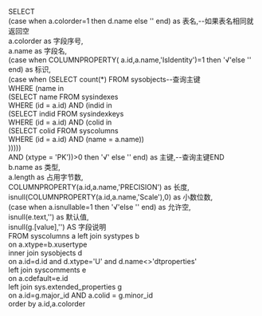 SELECT   
 (case when a.colorder=1 then d.name else '' end) as 表名,--如果表名相同就返回空  
     a.colorder as 字段序号,  
     a.name as 字段名,  
     (case when COLUMNPROPERTY( a.id,a.name,'IsIdentity')=1 then '√'else '' end) as 标识,  
     (case when (SELECT count(*) FROM sysobjects--查询主键  
                     WHERE (name in  
                             (SELECT name FROM sysindexes   
                             WHERE (id = a.id)  AND (indid in  
                                     (SELECT indid FROM sysindexkeys  
                                       WHERE (id = a.id) AND (colid in  
                                         (SELECT colid FROM syscolumns  
                                         WHERE (id = a.id) AND (name = a.name))  
                         )))))   
         AND (xtype = 'PK'))>0 then '√' else '' end) as 主键,--查询主键END  
 b.name as 类型,  
 a.length as 占用字节数,  
 COLUMNPROPERTY(a.id,a.name,'PRECISION') as  长度,  
 isnull(COLUMNPROPERTY(a.id,a.name,'Scale'),0) as 小数位数,  
 (case when a.isnullable=1 then '√'else '' end) as 允许空,  
 isnull(e.text,'') as 默认值,  
 isnull(g.[value],'') AS 字段说明   
 FROM syscolumns a left join systypes b   
 on a.xtype=b.xusertype  
 inner join sysobjects d   
 on a.id=d.id and d.xtype='U' and d.name<>'dtproperties'  
 left join syscomments e  
 on a.cdefault=e.id  
 left join sys.extended_properties g  
 on a.id=g.major_id AND a.colid = g.minor_id   
 order by a.id,a.colorder
